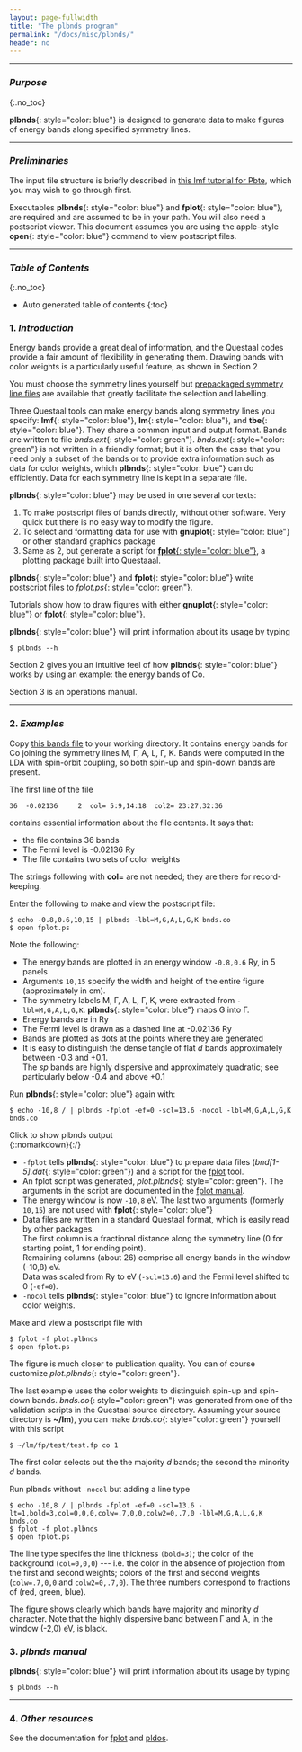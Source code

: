 ```yaml
---
layout: page-fullwidth
title: "The plbnds program"
permalink: "/docs/misc/plbnds/"
header: no
---
```

_____________________________________________________________


### _Purpose_
{:.no_toc}

**plbnds**{: style="color: blue"} is designed to generate data to make
figures of energy bands along specified symmetry lines.

_____________________________________________________________

### _Preliminaries_

The input file structure is briefly described in [this lmf tutorial for Pbte](https://lordcephei.github.io/lmf_tutorial/), which you may wish to go through first.

Executables **plbnds**{: style="color: blue"} and **fplot**{: style="color: blue"}, are required and are assumed to be in your path. 
You will also need a postscript viewer.  This document assumes you are using the apple-style **open**{: style="color: blue"} command to view postscript files.

_____________________________________________________________

### _Table of Contents_
{:.no_toc}
*  Auto generated table of contents
{:toc}


### 1. _Introduction_

Energy bands provide a great deal of information, and the Questaal codes provide a fair amount of flexibility in generating
them.  Drawing bands with color weights is a particularly useful feature,
as shown in Section 2

You must choose the symmetry lines yourself but [prepackaged symmetry line
files](https://lordcephei.github.io/docs/input/symfile/) are available that greatly facilitate the selection and labelling.

Three Questaal tools can make energy bands along symmetry lines you specify: **lmf**{: style="color: blue"}, **lm**{:
style="color: blue"}, and **tbe**{: style="color: blue"}. They share a common input and output format.  Bands are
written to file _bnds.ext_{: style="color: green"}.  _bnds.ext_{: style="color: green"} is not written in a friendly
format; but it is often the case that you need only a subset of the bands or to provide extra information such as data for color weights,
which **plbnds**{: style="color: blue"} can do efficiently.
Data for each symmetry line is kept in a separate file.

**plbnds**{: style="color: blue"} may be used in one several contexts:

1. To make postscript files of bands directly, without other software.  Very quick but there is no easy way to modify the figure.
2. To select and formatting data for use with **gnuplot**{: style="color: blue"} or other standard graphics package
3. Same as 2, but generate a script for [**fplot**{: style="color: blue"}](/docs/misc/fplot), a plotting package built into Questaaal.

**plbnds**{: style="color: blue"} and **fplot**{: style="color: blue"} write postscript files to _fplot.ps_{: style="color: green"}.

Tutorials show how to draw figures with either **gnuplot**{: style="color: blue"} or **fplot**{: style="color: blue"}.

**plbnds**{: style="color: blue"} will print information about its usage by typing

    $ plbnds --h

Section 2 gives you an intuitive feel of how **plbnds**{: style="color: blue"} works by using an example: the energy bands of Co.

Section 3 is an operations manual.

_____________________________________________________________


### 2. _Examples_

Copy [this bands file](/assets/download/inputfiles/bnds.co) to your working directory.
It contains energy bands for Co joining the symmetry lines M, &Gamma;, A, L, &Gamma;, K.
Bands were computed in the LDA with spin-orbit coupling, so both spin-up and spin-down bands are present.

The first line of the file

    36  -0.02136     2  col= 5:9,14:18  col2= 23:27,32:36

contains essential information about the file contents.  It says that:

+ the file contains 36 bands
+ The Fermi level is -0.02136 Ry
+ The file contains two sets of color weights

The strings following with **col=** are not needed; they are there for record-keeping.

Enter the following to make and view the postscript file:

    $ echo -0.8,0.6,10,15 | plbnds -lbl=M,G,A,L,G,K bnds.co
    $ open fplot.ps

Note the following:

+ The energy bands are plotted in an energy window `-0.8,0.6` Ry, in 5 panels
+ Arguments `10,15` specify the width and height of the entire figure (approximately in cm).
+ The symmetry labels M, &Gamma;, A, L, &Gamma;, K, were extracted from `-lbl=M,G,A,L,G,K`.
  **plbnds**{: style="color: blue"} maps G into &Gamma;.
+ Energy bands are in Ry
+ The Fermi level is drawn as a dashed line at -0.02136 Ry
+ Bands are plotted as dots at the points where they are generated
+ It is easy to distinguish the dense tangle of flat _d_ bands approximately between -0.3 and +0.1.  
  The _sp_ bands are highly dispersive and approximately quadratic; see particularly below -0.4 and above +0.1

Run **plbnds**{: style="color: blue"} again with:

    $ echo -10,8 / | plbnds -fplot -ef=0 -scl=13.6 -nocol -lbl=M,G,A,L,G,K bnds.co

<div onclick="elm = document.getElementById('plbndsstdout'); if(elm.style.display == 'none') elm.style.display = 'block'; else elm.style.display = 'none';">Click to show plbnds output</div>
{::nomarkdown}<div style="display:none;padding:25px;" id="plbndsstdout">{:/} 

~~~
 plbnds : bands file contains two sets of color weights
 plbnds: 36 bands  fermi=-0.02136  scaled by 13.6  shifted to 0
 panel 1  nq=25  ebot=-9.232224  etop=33.866176  delta q=0.577353
 panel 2  nq=21  ebot=-9.232224  etop=33.235136  delta q=0.30619
 panel 3  nq=41  ebot=-7.005904  etop=29.214976  delta q=0.57735
 panel 4  nq=45  ebot=-9.232224  etop=33.503056  delta q=0.653518
 panel 5  nq=41  ebot=-9.232224  etop=33.603696  delta q=0.666665
 nq=173  npan=5  emin=-9.232224  ef=0  emax=33.866176  sum dq=2.781075
 emin, emax, width(cm), height(cm) ?
 write file bnd1.dat, bands 1 - 26
 write file bnd2.dat, bands 1 - 26
 write file bnd3.dat, bands 1 - 26
 write file bnd4.dat, bands 1 - 26
 write file bnd5.dat, bands 1 - 26
  ... to plot, invoke:
  fplot -disp -f plot.plbnds
~~~

{::nomarkdown}</div>{:/}


+ `-fplot` tells **plbnds**{: style="color: blue"} to prepare data files (_bnd[1-5].dat_{: style="color: green"}) and a script for the [fplot](/docs/misc/fplot) tool.
+ An fplot script was generated, _plot.plbnds_{: style="color: green"}.  The arguments in the script are documented in the [fplot manual](/docs/misc/fplot).
+ The energy window is now `-10,8` eV. The last two arguments (formerly `10,15`) are not used with **fplot**{: style="color: blue"}
+ Data files are written in a standard Questaal format, which is easily read by other packages.  
  The first column is a fractional distance along the symmetry line (0 for starting point, 1 for ending point).  
  Remaining columns (about 26) comprise all energy bands in the window (-10,8) eV.  
  Data was scaled from Ry to eV (`-scl=13.6`) and the Fermi level shifted to 0 (`-ef=0`).
+ `-nocol` tells **plbnds**{: style="color: blue"} to ignore information about color weights.

Make and view a postscript file with

    $ fplot -f plot.plbnds
    $ open fplot.ps 

The figure is much closer to publication quality.  You can of course customize _plot.plbnds_{: style="color: green"}.

The last example uses the color weights to distinguish spin-up and spin-down bands.
_bnds.co_{: style="color: green"} was generated from one of the validation scripts in the Questaal source directory.
Assuming your source directory is **~/lm**), you can make _bnds.co_{: style="color: green"} yourself with this script

    $ ~/lm/fp/test/test.fp co 1

The first color selects out the the majority _d_ bands; the second the minority _d_ bands.


Run plbnds without `-nocol` but adding a line type 

    $ echo -10,8 / | plbnds -fplot -ef=0 -scl=13.6 -lt=1,bold=3,col=0,0,0,colw=.7,0,0,colw2=0,.7,0 -lbl=M,G,A,L,G,K bnds.co
    $ fplot -f plot.plbnds
    $ open fplot.ps 

The line type specifes the line thickness `(bold=3)`; the color of the background (`col=0,0,0`) --- i.e. the color in
the absence of projection from the first and second weights; colors of the first and second weights (`colw=.7,0,0` and `colw2=0,.7,0`).
The three numbers correspond to fractions of (red, green, blue).

The figure shows clearly which bands have majority and minority  _d_ character.  Note that the highly dispersive band between &Gamma; and A, in the window (-2,0) eV, is black.

### 3. _plbnds manual_

**plbnds**{: style="color: blue"} will print information about its usage by typing

    $ plbnds --h

_____________________________________________________________

### 4. _Other resources_

See the documentation for [fplot](/docs/misc/plbnds/) and [pldos](/docs/misc/pldos/).

